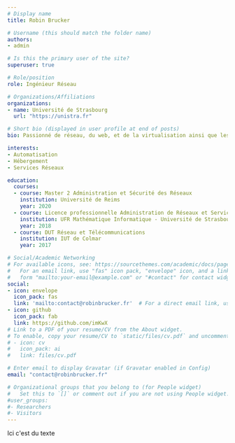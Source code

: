 ```yaml
---
# Display name
title: Robin Brucker

# Username (this should match the folder name)
authors:
- admin

# Is this the primary user of the site?
superuser: true

# Role/position
role: Ingénieur Réseau

# Organizations/Affiliations
organizations:
- name: Université de Strasbourg
  url: "https://unistra.fr"

# Short bio (displayed in user profile at end of posts)
bio: Passionné de réseau, du web, et de la virtualisation ainsi que les moyens d'automatiser ces derniers.

interests:
- Automatisation
- Hébergement
- Services Réseaux

education:
  courses:
  - course: Master 2 Administration et Sécurité des Réseaux
    institution: Université de Reims
    year: 2020
  - course: Licence professionnelle Administration de Réseaux et Services.
    institution: UFR Mathématique Informatique - Université de Strasbourg
    year: 2018
  - course: DUT Réseau et Télécommunications
    institution: IUT de Colmar
    year: 2017

# Social/Academic Networking
# For available icons, see: https://sourcethemes.com/academic/docs/page-builder/#icons
#   For an email link, use "fas" icon pack, "envelope" icon, and a link in the
#   form "mailto:your-email@example.com" or "#contact" for contact widget.
social:
- icon: envelope
  icon_pack: fas
  link: 'mailto:contact@robinbrucker.fr'  # For a direct email link, use "mailto:test@example.org".
- icon: github
  icon_pack: fab
  link: https://github.com/imKwX
# Link to a PDF of your resume/CV from the About widget.
# To enable, copy your resume/CV to `static/files/cv.pdf` and uncomment the lines below.
# - icon: cv
#   icon_pack: ai
#   link: files/cv.pdf

# Enter email to display Gravatar (if Gravatar enabled in Config)
email: "contact@robinbrucker.fr"

# Organizational groups that you belong to (for People widget)
#   Set this to `[]` or comment out if you are not using People widget.
#user_groups:
#- Researchers
#- Visitors
---
```


Ici c'est du texte
